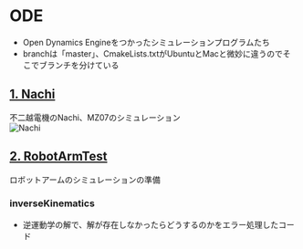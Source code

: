 # ODE

* Open Dynamics Engineをつかったシミュレーションプログラムたち
* branchは「master」、CmakeLists.txtがUbuntuとMacと微妙に違うのでそこでブランチを分けている

## [1. Nachi](https://github.com/Ry0/ODE/tree/master/Nachi)
不二越電機のNachi、MZ07のシミュレーション  
![Nachi](https://dl.dropboxusercontent.com/u/23873125/Markdown/Nachi_MZ07.jpg)

## [2. RobotArmTest](https://github.com/Ry0/ODE/tree/master/RobotArmTest)
ロボットアームのシミュレーションの準備

### inverseKinematics
* 逆運動学の解で、解が存在しなかったらどうするのかをエラー処理したコード









